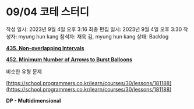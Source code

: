 # 09/04 코테 스터디

작성 일시: 2023년 9월 4일 오후 3:16
최종 편집 일시: 2023년 9월 4일 오후 3:30
작성자: myung hun kang
참석자: 재욱 김, myung hun kang
상태: Backlog

**[435. Non-overlapping Intervals](https://leetcode.com/problems/non-overlapping-intervals/)**

**[452. Minimum Number of Arrows to Burst Balloons](https://leetcode.com/problems/minimum-number-of-arrows-to-burst-balloons/)**

비슷한 유형 문제

[https://school.programmers.co.kr/learn/courses/30/lessons/181188](https://school.programmers.co.kr/learn/courses/30/lessons/181188)

**DP - Multidimensional**
